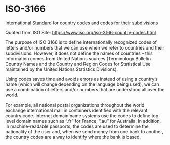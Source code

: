 # ISO-3166
 International Standard for country codes and codes for their subdivisions

Quoted from ISO Site: https://www.iso.org/iso-3166-country-codes.html

 The purpose of ISO 3166 is to define internationally recognized codes of letters and/or numbers that we can use when we refer to countries and their subdivisions. However, it does not define the names of countries – this information comes from United Nations sources (Terminology Bulletin Country Names and the Country and Region Codes for Statistical Use maintained by the United Nations Statistics Divisions).

 Using codes saves time and avoids errors as instead of using a country’s name (which will change depending on the language being used), we can use a combination of letters and/or numbers that are understood all over the world.

 For example, all national postal organizations throughout the world exchange international mail in containers identified with the relevant country code. Internet domain name systems use the codes to define top-level domain names such as “.fr” for France, “.au” for Australia. In addition, in machine-readable passports, the codes are used to determine the nationality of the user and, when we send money from one bank to another, the country codes are a way to identify where the bank is based.
